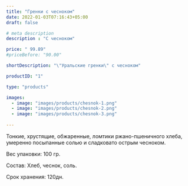 ```yaml
---
title: "Гренки с чесноком"
date: 2022-01-03T07:16:43+05:00
draft: false

# meta description
description : "С чесноком"

price: " 99.89"
#priceBefore: "90.00"

shortDescription: "\"Уральские гренки\" с чесноком"

productID: "1"

type: "products"

images:
  - image: "images/products/chesnok-1.png"
  - image: "images/products/chesnok-2.png"
  - image: "images/products/chesnok-3.png"
  
---
```


Тонкие, хрустящие, обжаренные, ломтики ржано-пшеничного хлеба, умеренно посыпанные солью и сладковато острым чесноком.

Вес упаковки: 100 гр.

Состав: Хлеб, чеснок, соль.

Срок хранения: 120дн.
